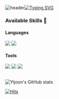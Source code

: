 ![header](https://capsule-render.vercel.app/api?type=waving&color=6994CDEE&text=&animation=twinkling&height=80)[![Typing SVG](https://readme-typing-svg.demolab.com?font=Alkatra&weight=500&size=45&duration=3500&pause=3&color=6994CDEE&center=false&vCenter=false&multiline=true&repeat=true&width=1000&height=100&lines=Welcome+to+yijoon's+GitHub!👋)](https://git.io/typing-svg)

### Available Skills 💪
#### Languages
<div>
  <img src="https://img.shields.io/badge/Java-007396?style=flat-square&logo=java&logoColor=white"/>
  <img src="https://img.shields.io/badge/JavaScript-F7DF1E?style=flat-square&logo=JavaScript&logoColor=white"/>
</div>

#### Tools
<div>
  <img src="https://img.shields.io/badge/Docker-2496ED?style=flat-square&logo=Docker&logoColor=white"/>
  <img src="https://img.shields.io/badge/Terraform-7B42BC?style=flat-square&logo=Terraform&logoColor=white"/>
  <img src="https://img.shields.io/badge/Spring-6DB33F?style=flat-square&logo=Spring&logoColor=white"/>
</div>

<br>

![Yijoon's GitHub stats](https://github-readme-stats.vercel.app/api?username=yijoon009&show_icons=true&theme=buefy)

<!--
**yijoon009/yijoon009** is a ✨ _special_ ✨ repository because its `README.md` (this file) appears on your GitHub profile.

Here are some ideas to get you started:

- 🔭 I’m currently working on ...
- 🌱 I’m currently learning ...
- 👯 I’m looking to collaborate on ...
- 🤔 I’m looking for help with ...
- 💬 Ask me about ...
- 📫 How to reach me: ...
- 😄 Pronouns: ...
- ⚡ Fun fact: ...
-->
[![Hits](https://hits.seeyoufarm.com/api/count/incr/badge.svg?url=https%3A%2F%2Fgithub.com%2Fyijoon009&count_bg=%23FFDAC7&title_bg=%23FFADAD&icon=&icon_color=%23E7E7E7&title=hits&edge_flat=false)](https://hits.seeyoufarm.com)
